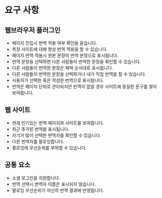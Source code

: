 요구 사항
=========

웹브라우저 플러그인
-------------------
* 페이지 진입시 번역 적용 여부 확인을 묻습니다.
* 특정 사이트에 대해 항상 번역 적용을 할 수 있습니다.
* 페이지 번역 적용시 원본 문장이 번역 문장으로 표시됩니다.
* 번역 문장을 선택하면 다른 사람들이 번역한 문장을 확인할 수 있습니다.
* 다른 사람들이 번역한 문장은 채택 순서대로 표시됩니다.
* 다른 사람들이 번역한 문장을 선택하거나 내가 직접 번역을 할 수 있습니다.
* 사용자가 선택한 혹은 작성한 번역으로 표시됩니다.
* 번역은 페이지 단위로 관리되지만 번역이 없을 경우 사이트에 동일한 문구를 찾아 보여줍니다.

웹 사이트
---------
* 현재 인기있는 번역 페이지와 사이트를 보여줍니다.
* 최근 추가된 번역을 표시됩니다.
* 자기가 많이 선택한 번역자를 확인할 수 있습니다.
* 다른 번역자를 팔로잉합니다.
* 팔로잉에 우선순위를 부여할 수 있습니다.

공통 요소
---------
* 소셜 로그인을 지원합니다.
* 번역 선택시 번역자 이름은 표시되지 않습니다.
* 팔로잉 우선순위가 자신의 번역 결과에 반영됩니다.
